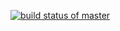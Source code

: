 [![build status of master](https://travis-ci.org/hennessy45/Triangle567.svg?branch=master)](https://travis-ci.org/hennessy45/Triangle567)
